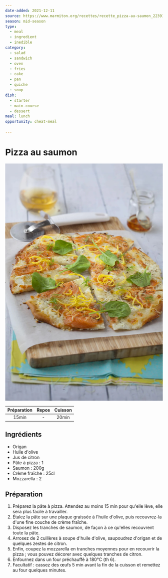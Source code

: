 ```yaml
---
date-added: 2021-12-11
source: https://www.marmiton.org/recettes/recette_pizza-au-saumon_22391.aspx
season: mid-season
type:
  - meal
  - ingredient
  - inedible
category:
  - salad
  - sandwich
  - oven
  - fries
  - cake
  - pan
  - quiche
  - soup
dish:
  - starter
  - main-course
  - dessert
meal: lunch
opportunity: cheat-meal

---
```


# Pizza au saumon

![](images/Pizza%20au%20saumon.jpg)

| Préparation | Repos | Cuisson |
|:-----------:|:-----:|:-------:|
|    15min    |   -   |  20min  |

## Ingrédients

- Origan
- Huile d'olive
- Jus de citron
- Pâte à pizza : 1
- Saumon : 200g
- Crème fraîche : 25cl
- Mozzarella : 2

## Préparation

1. Préparez la pâte à pizza. Attendez au moins 15 min pour qu'elle lève, elle sera plus facile à travailler.
2. Étalez la pâte sur une plaque graissée à l'huile d'olive, puis recouvrez-la d'une fine couche de crème fraîche.
3. Disposez les tranches de saumon, de façon à ce qu'elles recouvrent toute la pâte.
4. Arrosez de 2 cuillères à soupe d'huile d'olive, saupoudrez d'origan et de quelques zestes de citron.
5. Enfin, coupez la mozzarella en tranches moyennes pour en recouvrir la pizza ; vous pouvez décorer avec quelques tranches de citron.
6. Enfournez dans un four préchauffé à 180°C (th 6).
7. Facultatif : cassez des œufs 5 min avant la fin de la cuisson et remettez au four quelques minutes.
